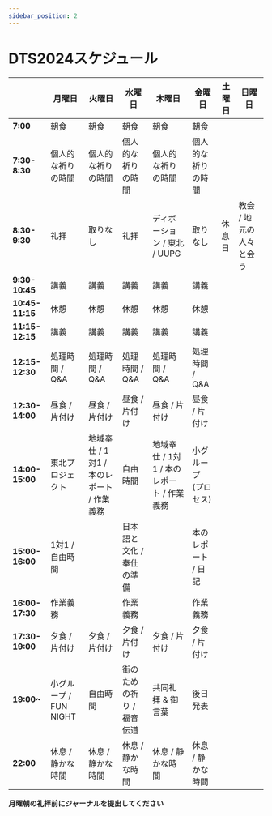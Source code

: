 ```yaml
---
sidebar_position: 2
---
```


# DTS2024スケジュール

|                   | **月曜日**            | **火曜日**          | **水曜日**                      | **木曜日**                         | **金曜日**         | **土曜日**               |  **日曜日**           |
|-----------------------------|------------------------|--------------------------------------|-----------------------------------|------------------------------------|----------------------|--------------------------|----------------------|
| **7:00**               | 朝食      | 朝食     | 朝食    | 朝食        |  朝食        |                          |
| **7:30-8:30**          | 個人的な祈りの時間         | 個人的な祈りの時間 | 個人的な祈りの時間 | 個人的な祈りの時間 | 個人的な祈りの時間  |   |   |
| **8:30-9:30**          | 礼拝                | 取りなし                         | 礼拝                           | ディボーション / 東北 / UUPG              | 取りなし                     |   休息日      | 教会 / 地元の人々と会う  |
| **9:30-10:45**         | 講義          | 講義                         | 講義                      | 講義                       | 講義          |                          |    |
| **10:45-11:15**        | 休憩              | 休憩                            | 休憩                         | 休憩                          | 休憩             |                          |    |
| **11:15-12:15**        | 講義           | 講義                         | 講義                      | 講義                      | 講義          |                          |    |
| **12:15-12:30**        | 処理時間 / Q&A       | 処理時間 / Q&A                     | 処理時間 / Q&A                  | 処理時間 / Q&A                   | 処理時間 / Q&A      |                          |    |
| **12:30-14:00**        | 昼食 / 片付け  | 昼食 / 片付け         | 昼食 / 片付け     | 昼食 / 片付け     | 昼食 / 片付け |                          |    |
| **14:00-15:00**        | 東北プロジェクト     | 地域奉仕 / 1対1 / 本のレポート / 作業義務 | 自由時間 | 地域奉仕 / 1対1 / 本のレポート / 作業義務 | 小グループ (プロセス)   |                          |    |
| **15:00-16:00**        | 1対1 / 自由時間 |  | 日本語と文化 / 奉仕の準備 |  | 本のレポート / 日記        |            |    |
| **16:00-17:30**        | 作業義務 |  | 作業義務 |  | 作業義務 |                    |    |
| **17:30-19:00**        | 夕食 / 片付け    | 夕食 / 片付け            | 夕食 / 片付け               | 夕食 / 片付け                | 夕食 / 片付け   |                          |    |
| **19:00~**             | 小グループ / FUN NIGHT | 自由時間          | 街のための祈り / 福音伝道    | 共同礼拝 & 御言葉   | 後日発表                  |                          |    |
| **22:00**              | 休息 / 静かな時間   | 休息 / 静かな時間                 | 休息 / 静かな時間              | 休息 / 静かな時間               | 休息 / 静かな時間  |                          |    |


**月曜朝の礼拝前にジャーナルを提出してください**